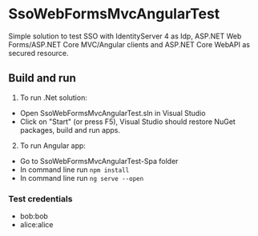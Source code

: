 # SsoWebFormsMvcAngularTest

Simple solution to test SSO with IdentityServer 4 as Idp, ASP.NET Web Forms/ASP.NET Core MVC/Angular clients and ASP.NET Core WebAPI as secured resource.

## Build and run

1. To run .Net solution:
- Open SsoWebFormsMvcAngularTest.sln in Visual Studio
- Click on "Start" (or press F5), Visual Studio should restore NuGet packages, build and run apps.

2. To run Angular app:
- Go to SsoWebFormsMvcAngularTest-Spa folder
- In command line run ```npm install```
- In command line run ```ng serve --open```

### Test credentials

- bob:bob
- alice:alice